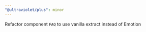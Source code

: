 ```yaml
---
"@ultraviolet/plus": minor
---
```


Refactor component `FAQ` to use vanilla extract instead of Emotion
